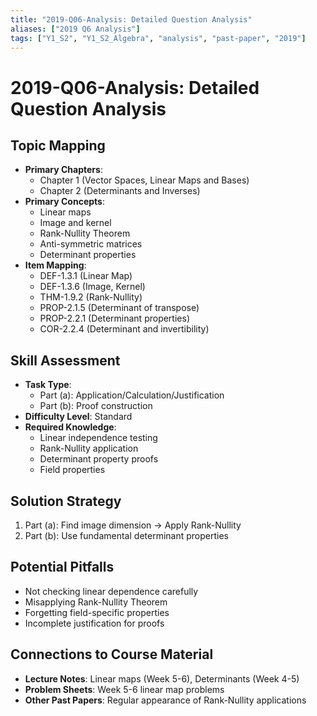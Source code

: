 ```yaml
---
title: "2019-Q06-Analysis: Detailed Question Analysis"
aliases: ["2019 Q6 Analysis"]
tags: ["Y1_S2", "Y1_S2_Algebra", "analysis", "past-paper", "2019"]
---
```


# 2019-Q06-Analysis: Detailed Question Analysis

## Topic Mapping
- **Primary Chapters**: 
  - Chapter 1 (Vector Spaces, Linear Maps and Bases)
  - Chapter 2 (Determinants and Inverses)
- **Primary Concepts**: 
  - Linear maps
  - Image and kernel
  - Rank-Nullity Theorem
  - Anti-symmetric matrices
  - Determinant properties
- **Item Mapping**: 
  - DEF-1.3.1 (Linear Map)
  - DEF-1.3.6 (Image, Kernel)
  - THM-1.9.2 (Rank-Nullity)
  - PROP-2.1.5 (Determinant of transpose)
  - PROP-2.2.1 (Determinant properties)
  - COR-2.2.4 (Determinant and invertibility)

## Skill Assessment
- **Task Type**: 
  - Part (a): Application/Calculation/Justification
  - Part (b): Proof construction
- **Difficulty Level**: Standard
- **Required Knowledge**: 
  - Linear independence testing
  - Rank-Nullity application
  - Determinant property proofs
  - Field properties

## Solution Strategy
1. Part (a): Find image dimension → Apply Rank-Nullity
2. Part (b): Use fundamental determinant properties

## Potential Pitfalls
- Not checking linear dependence carefully
- Misapplying Rank-Nullity Theorem
- Forgetting field-specific properties
- Incomplete justification for proofs

## Connections to Course Material
- **Lecture Notes**: Linear maps (Week 5-6), Determinants (Week 4-5)
- **Problem Sheets**: Week 5-6 linear map problems
- **Other Past Papers**: Regular appearance of Rank-Nullity applications